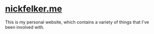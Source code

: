 # [nickfelker.me](http://nickfelker.me)

This is my personal website, which contains a variety of things that I've been involved with.